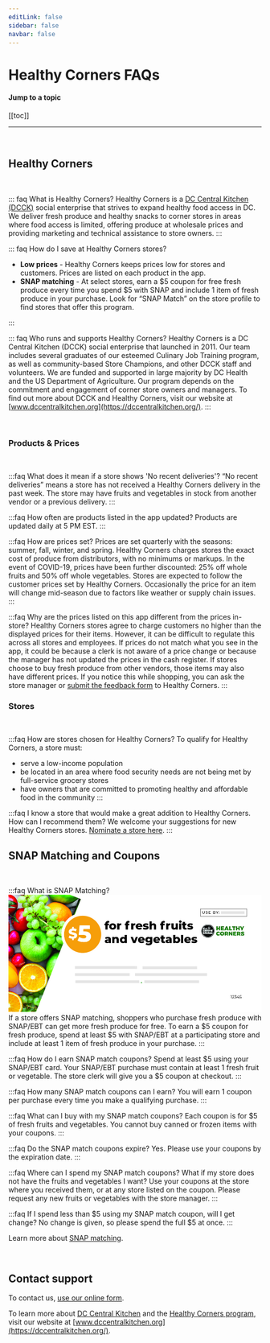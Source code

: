 ```yaml
---
editLink: false
sidebar: false
navbar: false
---
```

# Healthy Corners FAQs

#### Jump to a topic
[[toc]]

---
<br/>

## Healthy Corners
<br/>

::: faq What is Healthy Corners?
Healthy Corners is a [DC Central Kitchen (DCCK)](https://dccentralkitchen.org/) social enterprise that strives to expand healthy food access in DC. We deliver fresh produce and healthy snacks to corner stores in areas where food access is limited, offering produce at wholesale prices and providing marketing and technical assistance to store owners. 
:::

::: faq How do I save at Healthy Corners stores?
- **Low prices** - Healthy Corners keeps prices low for stores and customers. Prices are listed on each product in the app.
- **SNAP matching** - At select stores, earn a $5 coupon for free fresh produce every time you spend $5 with SNAP and include 1 item of fresh produce in your purchase. Look for “SNAP Match” on the store profile to find stores that offer this program.

[comment]: <> (- **Healthy Rewards** - At select stores, earn points every time you buy Healthy Corners products including fresh produce, frozen produce, and healthy snacks. When you’ve earned 500 points, get $5 free! Look for “Healthy Rewards” on the store profile to find stores that offer this program. )
:::

::: faq Who runs and supports Healthy Corners?
Healthy Corners is a DC Central Kitchen (DCCK) social enterprise that launched in 2011. Our team includes several graduates of our esteemed Culinary Job Training program, as well as community-based Store Champions, and other DCCK staff and volunteers. We are funded and supported in large majority by DC Health and the US Department of Agriculture. Our program depends on the commitment and engagement of corner store owners and managers. To find out more about DCCK and Healthy Corners, visit our website at [www.dccentralkitchen.org](https://dccentralkitchen.org/).
:::

<br/>


### Products & Prices
<br/>

:::faq What does it mean if a store shows 'No recent deliveries'?
“No recent deliveries” means a store has not received a Healthy Corners delivery in the past week. The store may have fruits and vegetables in stock from another vendor or a previous delivery. 
:::

:::faq How often are products listed in the app updated?
Products are updated daily at 5 PM EST.
:::

:::faq How are prices set?
Prices are set quarterly with the seasons: summer, fall, winter, and spring. Healthy Corners charges stores the exact cost of produce from distributors, with no minimums or markups. In the event of COVID-19, prices have been further discounted: 25% off whole fruits and 50% off whole vegetables. Stores are expected to follow the customer prices set by Healthy Corners. Occasionally the price for an item will change mid-season due to factors like weather or supply chain issues.
:::

:::faq Why are the prices listed on this app different from the prices in-store?
Healthy Corners stores agree to charge customers no higher than the displayed prices for their items. However, it can be difficult to regulate this across all stores and employees. If prices do not match what you see in the app, it could be because a clerk is not aware of a price change or because the manager has not updated the prices in the cash register. If stores choose to buy fresh produce from other vendors, those items may also have different prices. If you notice this while shopping, you can ask the store manager or [submit the feedback form](https://airtable.com/shr1Rh6ZUaJNQTQqf) to Healthy Corners.
:::

### Stores
<br/>

:::faq How are stores chosen for Healthy Corners?
To qualify for Healthy Corners, a store must: 
- serve a low-income population
- be located in an area where food security needs are not being met by full-service grocery stores
- have owners that are committed to promoting healthy and affordable food in the community
:::

:::faq I know a store that would make a great addition to Healthy Corners. How can I recommend them?
We welcome your suggestions for new Healthy Corners stores. [Nominate a store here](https://airtable.com/shrkH32QSrC0gleAY).
:::
<br/>

[comment]: <> (## Healthy Rewards )

[comment]: <> (<br/>)

[comment]: <> (:::faq What is Healthy Rewards? How does it work?)

[comment]: <> (Healthy Rewards is an exciting new rewards program that allows shoppers to earn points with every purchase at participating Healthy Corners stores. Here’s how you save using Healthy Rewards: )

[comment]: <> (1. **Shop.** Simply purchase the Healthy Corners products you need at participating stores.)

[comment]: <> (2. **Earn.** Earn 100 points for every dollar you spend on our products!)

[comment]: <> (	$1 = 100 points)

[comment]: <> (3. **Save.** Unlock a $5 reward for free Healthy Corners products every time you reach 500 points.)

[comment]: <> (   500 points = $5 free)

[comment]: <> (   &#40;$5 spent = $5 saved!&#41;)

[comment]: <> (:::)

[comment]: <> (:::faq Who can use Healthy Rewards? Do I have to receive SNAP/EBT benefits to qualify?)

[comment]: <> (Anyone can use Healthy Rewards! You do not have to use SNAP/EBT benefits to qualify. Just sign up for an account in the Healthy Corners app to start earning points at participating stores. You can also register in person at participating stores, but you will only be able to view your points and rewards by downloading the app.)

[comment]: <> (:::)

[comment]: <> (:::faq How do I join the Healthy Rewards program?)

[comment]: <> (You can create a Healthy Rewards account by clicking “Log In” or “Get Started” in the [Healthy Corners app]&#40;https://tiny.cc/HealthyCornersApp&#41;. You can also register in person at participating stores, but you will only be able to view your points and rewards by downloading the app.)

[comment]: <> (**Registering through the Healthy Corners App**)

[comment]: <> (1. Open the Healthy Corners app, or download from the app store)

[comment]: <> (2. On the opening screen, select **Get Started** and **Sign Up** )

[comment]: <> (3. Enter your name, phone number, and set a password. )

[comment]: <> (4. Enter the code sent to you by text message to verify your phone number.)

[comment]: <> (5. Once your account is set up, you can start earning points and using Healthy Rewards!)
   
[comment]: <> (**Registering in person**)

[comment]: <> (1. At a participating Healthy Corners store, tell the clerk you want to sign up for Healthy Rewards)

[comment]: <> (2. They will ask for your **name** and **phone number** to register your account. You can then start earning points and using Healthy Rewards.)

[comment]: <> (3. If you registered for an account in person and want to use the [Healthy Corners app]&#40;https://tiny.cc/HealthyCornersApp&#41; to see your points and rewards progress:)

[comment]: <> (   1. Open the Healthy Corners app)

[comment]: <> (   2. On the opening screen, select **Get Started** and **Set a password**)

[comment]: <> (   3. Enter the phone number you used to sign up in store )

[comment]: <> (   4. Enter the code sent to you by text message to verify your phone number.)

[comment]: <> (   5. Set a password for your account)

[comment]: <> (   6. Log in using your new account information)
    
[comment]: <> (Once your account is set up, you can access your account from the Healthy Corners app!)

[comment]: <> (:::)

[comment]: <> (:::faq Do I have to pay a membership fee?)

[comment]: <> (No, the Healthy Rewards program is completely free. Just use your registered phone number at checkout in a participating Healthy Corners store to earn points.)

[comment]: <> (:::)

[comment]: <> (:::faq What is the difference between SNAP matching and Healthy Rewards?)

[comment]: <> (SNAP matching and Healthy Rewards are at different stores, so please check the store profile to see which program a store participates in. )

[comment]: <> (| [SNAP matching]&#40;https://dccentralkitchen.org/snapmatch/&#41;                                             | [Healthy Rewards]&#40;#healthy-rewards&#41;                                                                                                  |)

[comment]: <> (| ---------------------------------------------------------------------------------------------------- | ------------------------------------------------------------------------------------------------------------------------------------ |)

[comment]: <> (| You must use SNAP/EBT to qualify                                                                     | Anyone can participate in Healthy Rewards—you don’t have to qualify for SNAP/EBT to earn points                                      |)

[comment]: <> (| Earn $5 by spending $5 with SNAP/EBT and including at least 1 item of fresh produce in your purchase | Earn $5 free by purchasing $5 of Healthy Corners products with any payment method                                                    |)

[comment]: <> (| The clerk will give you a $5 paper coupon                                                            | There are no paper coupons at Healthy Rewards stores Instead, you can track your points and rewards on the Healthy Corners app       |)

[comment]: <> (| You can only redeem your SNAP matching coupon on fresh fruits and vegetables                         | Earn and spend points on all Healthy Corners products listed in the app, including fresh and frozen produce and other healthy snacks |)

[comment]: <> (Learn more about [SNAP matching]&#40;https://dccentralkitchen.org/snapmatch/&#41; or [Healthy Rewards]&#40;#healthy-rewards&#41;.)

[comment]: <> (:::)

[comment]: <> (<br/>)

[comment]: <> (### Healthy Rewards points and rewards)

[comment]: <> (<br/>)

[comment]: <> (:::faq Where can I find the Healthy Rewards program? Can I use Healthy Rewards at any Healthy Corners store?)

[comment]: <> (Healthy Rewards points and rewards may only be earned and redeemed at participating Healthy Corners stores. The updated list of participating stores can be found under **Participating Stores** in the Rewards page in the [Healthy Corners app.]&#40;https://tiny.cc/HealthyCornersApp&#41;)

[comment]: <> (:::)

[comment]: <> (:::faq How do I earn and redeem rewards?)

[comment]: <> (**Earning rewards**)

[comment]: <> (You automatically unlock a reward every time you reach 500 points &#40;by spending $5 on Healthy Corners products&#41;.)

[comment]: <> (Earn points by purchasing Healthy Corners items at participating stores. When you go to check out, let the clerk know that you are in the rewards program and share your phone number. The clerk will apply the points to your account. You will earn 100 points for every $1 spent on Healthy Corners products at participating stores.)

[comment]: <> (Once you reach 500 points, your reward will be added to your account within one hour of your purchase. You can find your available rewards any time by logging in to your account on the [Healthy Corners app]&#40;https://tiny.cc/HealthyCornersApp&#41;, or by asking a store clerk.)


[comment]: <> (**Redeeming rewards**)

[comment]: <> (Rewards can be redeemed in participating stores by providing a store clerk your account phone number. $5 will be deducted from your purchase.)

[comment]: <> (You can only redeem rewards on Healthy Corners products.)

[comment]: <> (:::)

[comment]: <> (:::faq How can I check how many points and rewards I have?)

[comment]: <> (You can check how many points you have through the [Healthy Corners app]&#40;https://tiny.cc/HealthyCornersApp&#41; or by asking a store clerk at a participating store.)

[comment]: <> (Through the Healthy Corners app:)

[comment]: <> (1. Log in to your account using your account phone number and password. If you registered in person and haven’t used the app before, select **Set a password** to access your account.)

[comment]: <> (2. Once you are logged in, tap the green button at the bottom of the Store Map screen)

[comment]: <> (3. In the **My Rewards** tab:)

[comment]: <> (   - you can see how many points you have under **Reward Progress**)

[comment]: <> (   - you can see how many rewards you have under **Available Rewards**)

[comment]: <> (At a participating store:)

[comment]: <> (You can ask a clerk to check how many points and rewards you have with your account phone number.)

[comment]: <> (:::)

[comment]: <> (:::faq What can I redeem a reward for? How do I know a product is eligible for Healthy Rewards?)

[comment]: <> (You can redeem each reward for $5 of any Healthy Corners products at a participating Healthy Corners store. All Healthy Corners products that are listed in the app are eligible for Healthy Rewards. If you click on a product in the app, you will see the number of points earned.)

[comment]: <> (:::)

[comment]: <> (:::faq If I spend less than the reward amount, can I save the rest for later?)

[comment]: <> (A reward must be redeemed in a single purchase, and cannot be divided over multiple visits. No change is given, so try to spend the full reward amount when you are redeeming a reward. If you have multiple rewards, you do not have to redeem all of them at once.)

[comment]: <> (:::)

[comment]: <> (:::faq Can I earn more than one reward before I redeem? Is there a limit to how many rewards I can have at any given time?)

[comment]: <> (Yes, you can earn more than one reward before you redeem. There is no limit to how many rewards you can have or redeem at any given time.)

[comment]: <> (:::)

[comment]: <> (:::faq Will my rewards or points expire?)

[comment]: <> (Rewards and points do not have an expiration date, but we encourage you to use them as you earn them. If for any reason the program is discontinued, an expiration date may be applied and this will be noted in the app.)

[comment]: <> (:::)

[comment]: <> (:::faq My points or rewards are incorrect. What do I do?)

[comment]: <> (Each time you reach 500 points, your points are automatically converted to a reward, and 500 points are deducted from your total points. If it seems like your points disappeared, first check to see if you have a new reward.)

[comment]: <> (If the issue persists, contact us through [our online form]&#40;https://tiny.cc/RewardsFeedback&#41;.)

[comment]: <> (:::)

[comment]: <> (<br/>)

[comment]: <> (### Healthy Rewards account and mobile app)

[comment]: <> (<br/>)

[comment]: <> (:::faq I signed up for Healthy Rewards in a store. How do I set up my account in the app?)

[comment]: <> (1. Download the [Healthy Corners app]&#40;https://tiny.cc/HealthyCornersApp&#41; from the app store)

[comment]: <> (2. On the opening screen, select **Get Started** and **Set a password**)

[comment]: <> (3. Enter the phone number you used to sign up in store)

[comment]: <> (4. Enter the code sent to you by text message to verify your phone number)

[comment]: <> (5. Set a password for your account)

[comment]: <> (6. Log in using your new account information)
   
[comment]: <> (Once your account is set up, you can access your account from the Healthy Corners app.)

[comment]: <> (:::)

[comment]: <> (:::faq How do I manage my location permissions?)

[comment]: <> (To update your location permissions for Healthy Corners app:)

[comment]: <> (1. Access the Healthy Rewards app)

[comment]: <> (2. Select **Settings** in the Menu)

[comment]: <> (3. Select **Location Settings** under Privacy)

[comment]: <> (4. Select **Location** and choose a location setting)

[comment]: <> (:::)

[comment]: <> (</br>)

## SNAP Matching and Coupons
<br/>

:::faq What is SNAP Matching?
![SNAP Matching Coupon](./assets/faq/snap_match_coupon.jpg)
If a store offers SNAP matching, shoppers who purchase fresh produce with SNAP/EBT can get more fresh produce for free. To earn a $5 coupon for fresh produce, spend at least $5 with SNAP/EBT at a participating store and include at least 1 item of fresh produce in your purchase. 
:::

:::faq How do I earn SNAP match coupons?
Spend at least $5 using your SNAP/EBT card. Your SNAP/EBT purchase must contain at least 1 fresh fruit or vegetable. The store clerk will give you a $5 coupon at checkout.
:::

:::faq How many SNAP match coupons can I earn?
You will earn 1 coupon per purchase every time you make a qualifying purchase.
:::

:::faq What can I buy with my SNAP match coupons?
Each coupon is for $5 of fresh fruits and vegetables. You cannot buy canned or frozen items with your coupons.
:::

:::faq Do the SNAP match coupons expire?
Yes. Please use your coupons by the expiration date.
:::

:::faq Where can I spend my SNAP match coupons? What if my store does not have the fruits and vegetables I want? 
Use your coupons at the store where you received them, or at any store listed on the coupon. Please request any new fruits or vegetables with the store manager.
:::

:::faq If I spend less than $5 using my SNAP match coupon, will I get change?
No change is given, so please spend the full $5 at once. 
:::

[comment]: <> (:::faq What is the difference between SNAP matching and Healthy Rewards?)

[comment]: <> (SNAP matching and Healthy Rewards are at different stores, so please check the store profile to see which program a store participates in. )

[comment]: <> (| [SNAP matching]&#40;https://dccentralkitchen.org/snapmatch/&#41;                                             | [Healthy Rewards]&#40;#healthy-rewards&#41;                                                                                                  |)

[comment]: <> (| ---------------------------------------------------------------------------------------------------- | ------------------------------------------------------------------------------------------------------------------------------------ |)

[comment]: <> (| You must use SNAP/EBT to qualify                                                                     | Anyone can participate in Healthy Rewards—you don’t have to qualify for SNAP/EBT to earn points                                      |)

[comment]: <> (| Earn $5 by spending $5 with SNAP/EBT and including at least 1 item of fresh produce in your purchase | Earn $5 free by purchasing $5 of Healthy Corners products with any payment method                                                    |)

[comment]: <> (| The clerk will give you a $5 paper coupon                                                            | There are no paper coupons at Healthy Rewards stores Instead, you can track your points and rewards on the Healthy Corners app       |)

[comment]: <> (| You can only redeem your SNAP matching coupon on fresh fruits and vegetables                         | Earn and spend points on all Healthy Corners products listed in the app, including fresh and frozen produce and other healthy snacks |)

Learn more about [SNAP matching](https://dccentralkitchen.org/snapmatch/).

[comment]: <> (or [Healthy Rewards]&#40;#healthy-rewards&#41;.)

[comment]: <> (:::)

<br/>

## Contact support

To contact us, [use our online form](https://tiny.cc/RewardsFeedback).

To learn more about [DC Central Kitchen](https://dccentralkitchen.org/) and the [Healthy Corners program](https://dccentralkitchen.org/healthy-corners/), visit our website at [www.dccentralkitchen.org](https://dccentralkitchen.org/).
